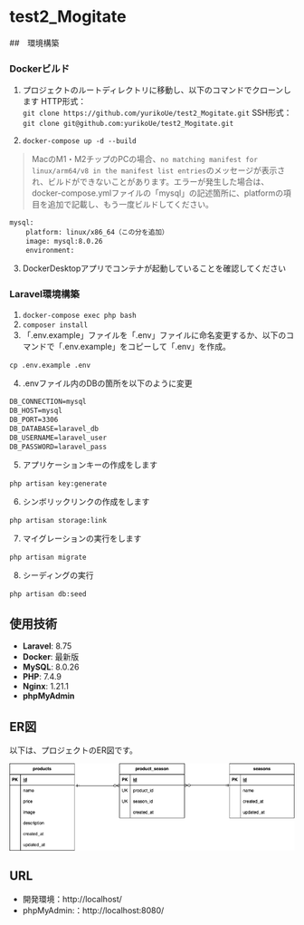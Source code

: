 # test2_Mogitate

##　環境構築

### Dockerビルド
1. プロジェクトのルートディレクトリに移動し、以下のコマンドでクローンします
HTTP形式：\
`git clone https://github.com/yurikoUe/test2_Mogitate.git`
SSH形式：\
`git clone git@github.com:yurikoUe/test2_Mogitate.git`

2. `docker-compose up -d --build`
>MacのM1・M2チップのPCの場合、`no matching manifest for linux/arm64/v8 in the manifest list entries`のメッセージが表示され、ビルドができないことがあります。エラーが発生した場合は、docker-compose.ymlファイルの「mysql」の記述箇所に、platformの項目を追加で記載し、もう一度ビルドしてください。
```
mysql:
    platform: linux/x86_64（この分を追加）
    image: mysql:8.0.26
    environment:
```
3. DockerDesktopアプリでコンテナが起動していることを確認してください

### Laravel環境構築
1. `docker-compose exec php bash`
2. `composer install`
3. 「.env.example」ファイルを「.env」ファイルに命名変更するか、以下のコマンドで「.env.example」をコピーして「.env」を作成。

`cp .env.example .env`

4. .envファイル内のDBの箇所を以下のように変更
```
DB_CONNECTION=mysql
DB_HOST=mysql
DB_PORT=3306
DB_DATABASE=laravel_db
DB_USERNAME=laravel_user
DB_PASSWORD=laravel_pass
```

5. アプリケーションキーの作成をします

`php artisan key:generate`

6. シンボリックリンクの作成をします

`php artisan storage:link`

7. マイグレーションの実行をします

`php artisan migrate`

8. シーディングの実行

`php artisan db:seed`


## 使用技術
- **Laravel**: 8.75
- **Docker**: 最新版
- **MySQL**: 8.0.26
- **PHP**: 7.4.9
- **Nginx**: 1.21.1
- **phpMyAdmin**

## ER図

以下は、プロジェクトのER図です。

![ER図](./docs/er_diagram.png)


## URL
+ 開発環境：http://localhost/
+ phpMyAdmin:：http://localhost:8080/